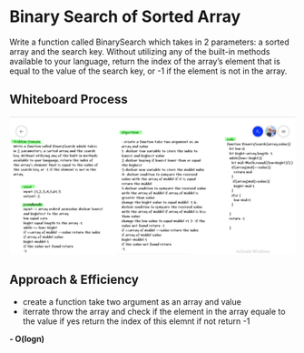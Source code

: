 # Binary Search of Sorted Array
<!-- Description of the challenge -->
Write a function called BinarySearch which takes in 2 parameters: a sorted array and the search key. Without utilizing any of the built-in methods available to your language, return the index of the array’s element that is equal to the value of the search key, or -1 if the element is not in the array.

## Whiteboard Process
![pord](./code3.png)

## Approach & Efficiency
<!-- What approach did you take? Discuss Why. What is the Big O space/time for this approach? -->

- create a function take two argument as an array and value
- iterrate throw the array and check if the element in the array equale to the value if yes return the index of this elemnt if not return -1

**- O(logn)**